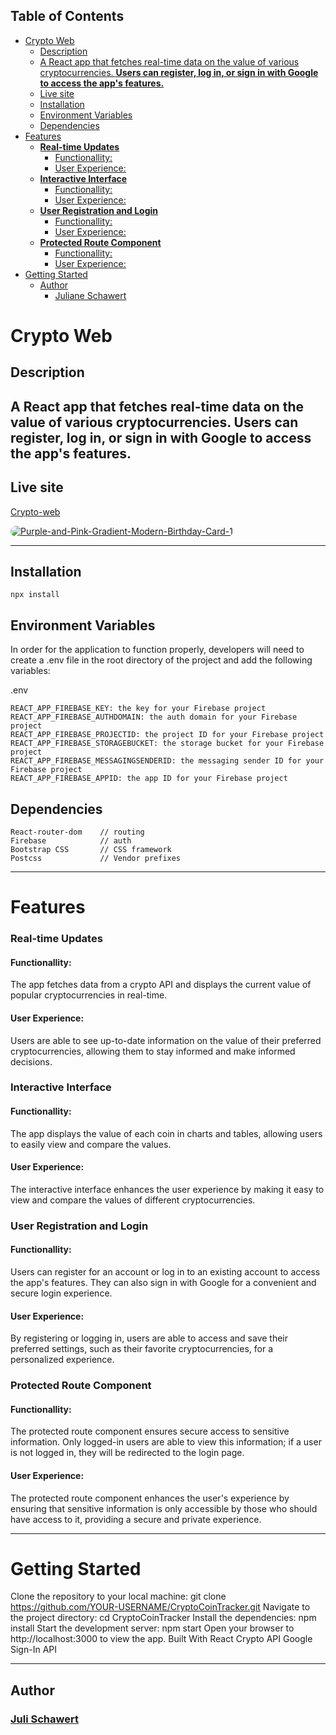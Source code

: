 ## Table of Contents

- [Crypto Web](#crypto-web)
  - [Description](#description)
  - [A React app that fetches real-time data on the value of various cryptocurrencies. **Users can register, log in, or sign in with Google to access the app's features.**](#a-react-app-that-fetches-real-time-data-on-the-value-of-various-cryptocurrencies-users-can-register-log-in-or-sign-in-with-google-to-access-the-apps-features)
  - [Live site](#live-site)
  - [Installation](#installation)
  - [Environment Variables](#environment-variables)
  - [Dependencies](#dependencies)
- [Features](#features)
    - [**Real-time Updates**](#real-time-updates)
      - [Functionallity:](#functionallity)
      - [User Experience:](#user-experience)
    - [**Interactive Interface**](#interactive-interface)
      - [Functionallity:](#functionallity-1)
      - [User Experience:](#user-experience-1)
    - [**User Registration and Login**](#user-registration-and-login)
      - [Functionallity:](#functionallity-2)
      - [User Experience:](#user-experience-2)
    - [**Protected Route Component**](#protected-route-component)
      - [Functionallity:](#functionallity-3)
      - [User Experience:](#user-experience-3)
- [Getting Started](#getting-started)
  - [Author](#author)
    - [Juliane Schawert](#juliane-schawert)

# Crypto Web

## Description

## A React app that fetches real-time data on the value of various cryptocurrencies. **Users can register, log in, or sign in with Google to access the app's features.**

## Live site

[Crypto-web](https://cryptocoin-web.netlify.app/)

<a href="https://cryptocoin-web.netlify.app/"><img src="https://i.imgur.com/6CHz3DG.png" alt="Purple-and-Pink-Gradient-Modern-Birthday-Card-1" border="0" style="border-radius: 20px"></a>

---

## Installation

```
npx install
```

## Environment Variables

In order for the application to function properly, developers will need to create a .env file in the root directory of the project and add the following variables:

.env

```
REACT_APP_FIREBASE_KEY: the key for your Firebase project
REACT_APP_FIREBASE_AUTHDOMAIN: the auth domain for your Firebase project
REACT_APP_FIREBASE_PROJECTID: the project ID for your Firebase project
REACT_APP_FIREBASE_STORAGEBUCKET: the storage bucket for your Firebase project
REACT_APP_FIREBASE_MESSAGINGSENDERID: the messaging sender ID for your Firebase project
REACT_APP_FIREBASE_APPID: the app ID for your Firebase project
```

## Dependencies

```
React-router-dom    // routing
Firebase            // auth
Bootstrap CSS       // CSS framework
Postcss             // Vendor prefixes
```

---

# Features

### **Real-time Updates**

#### Functionallity:

The app fetches data from a crypto API and displays the current value of popular cryptocurrencies in real-time.

#### User Experience:

Users are able to see up-to-date information on the value of their preferred cryptocurrencies, allowing them to stay informed and make informed decisions.

### **Interactive Interface**

#### Functionallity:

The app displays the value of each coin in charts and tables, allowing users to easily view and compare the values.

#### User Experience:

The interactive interface enhances the user experience by making it easy to view and compare the values of different cryptocurrencies.

### **User Registration and Login**

#### Functionallity:

Users can register for an account or log in to an existing account to access the app's features. They can also sign in with Google for a convenient and secure login experience.

#### User Experience:

By registering or logging in, users are able to access and save their preferred settings, such as their favorite cryptocurrencies, for a personalized experience.

### **Protected Route Component**

#### Functionallity:

The protected route component ensures secure access to sensitive information. Only logged-in users are able to view this information; if a user is not logged in, they will be redirected to the login page.

#### User Experience:

The protected route component enhances the user's experience by ensuring that sensitive information is only accessible by those who should have access to it, providing a secure and private experience.

---

# Getting Started

Clone the repository to your local machine: git clone https://github.com/YOUR-USERNAME/CryptoCoinTracker.git
Navigate to the project directory: cd CryptoCoinTracker
Install the dependencies: npm install
Start the development server: npm start
Open your browser to http://localhost:3000 to view the app.
Built With
React
Crypto API
Google Sign-In API

---

## Author

### [Juli Schawert](https://github.com/julischa)
